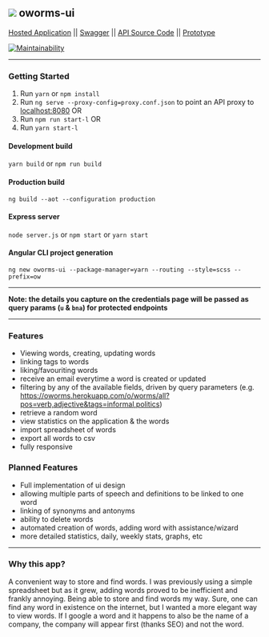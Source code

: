 <img src="https://github.com/noydb/oworms-ui/blob/develop/src/assets/image/logo.svg"></img> oworms-ui
---
[Hosted Application](https://oworms.herokuapp.com) || [Swagger](https://oworms-api.herokuapp.com/swagger-ui/) || [API Source Code](https://github.com/benj-power/oworms-api) || [Prototype](https://jamieneslotech.invisionapp.com/console/share/KH37M1CTRA/839061901)

[![Maintainability](https://api.codeclimate.com/v1/badges/022c3d76d9caaf459fbc/maintainability)](https://codeclimate.com/github/noydb/oworms-ui/maintainability)

---

### Getting Started

1. Run `yarn` or `npm install`
2. Run `ng serve --proxy-config=proxy.conf.json` to point an API proxy to [localhost:8080](https://github.com/noydb/oworms-api#readme) OR
3. Run `npm run start-l` OR
4. Run `yarn start-l`

#### Development build
`yarn build` or `npm run build`

#### Production build
`ng build --aot --configuration production`

#### Express server
`node server.js` or `npm start` or `yarn start`

#### Angular CLI project generation
`ng new oworms-ui --package-manager=yarn --routing --style=scss --prefix=ow`

---

**Note: the details you capture on the credentials page will be passed as query params (`u` & `bna`) for protected endpoints**

---

### Features
- Viewing words, creating, updating words
- linking tags to words
- liking/favouriting words
- receive an email everytime a word is created or updated
- filtering by any of the available fields, driven by query parameters (e.g. https://oworms.herokuapp.com/o/worms/all?pos=verb,adjective&tags=informal,politics)
- retrieve a random word
- view statistics on the application & the words
- import spreadsheet of words
- export all words to csv
- fully responsive

### Planned Features
- Full implementation of ui design
- allowing multiple parts of speech and definitions to be linked to one word
- linking of synonyms and antonyms
- ability to delete words
- automated creation of words, adding word with assistance/wizard
- more detailed statistics, daily, weekly stats, graphs, etc

---

### Why this app? 
A convenient way to store and find words. I was previously using a simple spreadsheet but as it grew, adding words proved to be inefficient and frankly annoying. Being able to store and find words my way. Sure, one can find any word in existence on the internet, but I wanted a more elegant way to view words. If I google a word and it happens to also be the name of a company, the company will appear first (thanks SEO) and not the word.
